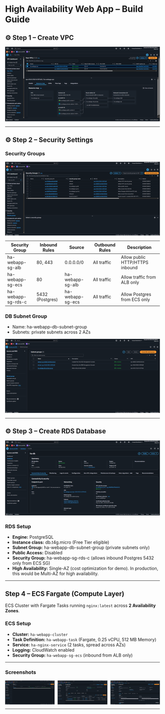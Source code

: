 # High Availability Web App – Build Guide

## ⚙️ Step 1 – Create VPC

![VPC](./screenshots/01_VPC.png)

---

## ⚙️ Step 2 – Security Settings

### Security Groups

![Security Groups](./screenshots/02_Security_Groups.png)

| Security Group       | Inbound Rules             | Source                 | Outbound Rules  | Description                          |
|----------------------|---------------------------|------------------------|-----------------|--------------------------------------|
| ha-webapp-sg-alb     | 80, 443                   | 0.0.0.0/0              | All traffic     | Allow public HTTP/HTTPS inbound      |
| ha-webapp-sg-ecs     | 80                        | ha-webapp-sg-alb       | All traffic     | Allow traffic from ALB only          |
| ha-webapp-sg-rds-c   | 5432 (Postgres)           | ha-webapp-sg-ecs       | All traffic     | Allow Postgres from ECS only         |

### DB Subnet Group
- Name: ha-webapp-db-subnet-group
- Subnets: private subnets across 2 AZs

![Subnets](./screenshots/02_Subnets.png)

---

## ⚙️ Step 3 – Create RDS Database

![Subnets](./screenshots/03_RDS.png)

### RDS Setup
- **Engine:** PostgreSQL
- **Instance class:** db.t4g.micro (Free Tier eligible)
- **Subnet Group:** ha-webapp-db-subnet-group (private subnets only)
- **Public Access:** Disabled
- **Security Group:** ha-webapp-sg-rds-c (allows inbound Postgres 5432 only from ECS SG)
- **High Availability:** Single-AZ (cost optimization for demo). In production, this would be Multi-AZ for high availability.

---

## Step 4 – ECS Fargate (Compute Layer)

ECS Cluster with Fargate Tasks running `nginx:latest` across **2 Availability Zones**.

### ECS Setup
- **Cluster:** `ha-webapp-cluster`
- **Task Definition:** `ha-webapp-task` (Fargate, 0.25 vCPU, 512 MB Memory)
- **Service:** `ha-nginx-service` (2 tasks, spread across AZs)
- **Logging:** CloudWatch enabled
- **Security Group:** `ha-webapp-sg-ecs` (inbound from ALB only)

---

### Screenshots

<div style="display: flex; justify-content: space-between;">
  <img src="./screenshots/04_Cluster.png" alt="Cluster" width="32%">
  <img src="./screenshots/04_Service.png" alt="Service" width="32%">
  <img src="./screenshots/04_Task.png" alt="Task" width="32%">
</div>

---



